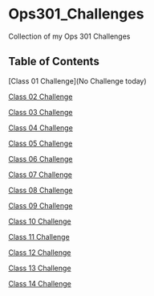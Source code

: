 # Ops301_Challenges
Collection of my Ops 301 Challenges

## Table of Contents
[Class 01 Challenge](No Challenge today)

[Class 02 Challenge](https://github.com/AmlesetT/Ops301_Challenges/blob/main/Var--Log--Syslog.sh)

[Class 03 Challenge](https://github.com/AmlesetT/Ops301_Challenges/blob/main/change_permissions.sh)

[Class 04 Challenge](https://github.com/AmlesetT/Ops301_Challenges/blob/main/bash-conditionals.sh)

[Class 05 Challenge](https://github.com/AmlesetT/Ops301_Challenges/blob/main/clearing_logs.sh)

[Class 06 Challenge](https://github.com/AmlesetT/Ops301_Challenges/blob/main/bash_in_python.py)

[Class 07 Challenge](https://github.com/AmlesetT/Ops301_Challenges/blob/main/directory_creation.py)

[Class 08 Challenge](https://github.com/AmlesetT/Ops301_Challenges/blob/main/python_collections)

[Class 09 Challenge](https://github.com/AmlesetT/Ops301_Challenges/blob/main/python_conditional_statements)

[Class 10 Challenge](https://github.com/AmlesetT/Ops301_Challenges/blob/main/python_file_handling)

[Class 11 Challenge](https://github.com/AmlesetT/Ops301_Challenges/blob/main/psutil.py)

[Class 12 Challenge](https://github.com/AmlesetT/Ops301_Challenges/blob/main/python_requests_library.py)

[Class 13 Challenge](https://github.com/AmlesetT/Ops301_Challenges/blob/main/powershell_ad_automation.sh)

[Class 14 Challenge]()
